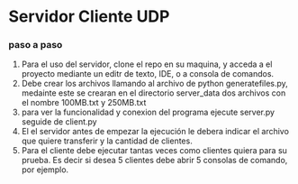 # Servidor Cliente UDP
### paso a paso 
1. Para el uso del servidor, clone el repo en su maquina, y acceda a el proyecto mediante un editr de texto, IDE, o a consola de comandos.
2. Debe crear los archivos llamando al archivo de python generatefiles.py, medainte este se crearan en el directorio server_data dos archivos con el nombre 100MB.txt y 250MB.txt
3. para ver la funcionalidad y conexion del programa ejecute server.py seguide de client.py
4. El el servidor antes de empezar la ejecución le debera indicar el archivo que quiere transferir y la cantidad de clientes.
5. Para el cliente debe ejecutar tantas veces como clientes quiera para su prueba. Es decir si desea 5 clientes debe abrir 5 consolas de comando, por ejemplo.
